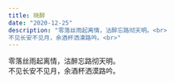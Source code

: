 ```yaml
---
title: 晓醉
date: "2020-12-25"
description: "零落丝雨起离情，沽醉忘路彻天明。<br>
不见长安不见月，余酒杯洒漠路吟。<br>"
---
```


零落丝雨起离情，沽醉忘路彻天明。<br>
不见长安不见月，余酒杯洒漠路吟。<br>
